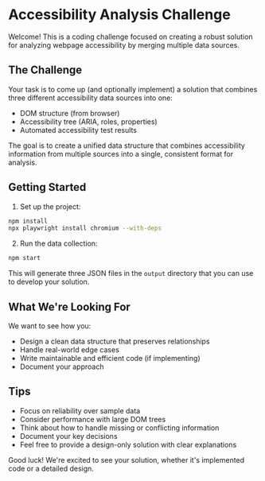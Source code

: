 # Accessibility Analysis Challenge

Welcome! This is a coding challenge focused on creating a robust solution for analyzing webpage accessibility by merging multiple data sources.

## The Challenge

Your task is to come up (and optionally implement) a solution that combines three different accessibility data sources into one:
- DOM structure (from browser)
- Accessibility tree (ARIA, roles, properties)
- Automated accessibility test results

The goal is to create a unified data structure that combines accessibility information from multiple sources into a single, consistent format for analysis.

## Getting Started

1. Set up the project:
```bash
npm install
npx playwright install chromium --with-deps
```

2. Run the data collection:
```bash
npm start
```

This will generate three JSON files in the `output` directory that you can use to develop your solution.

## What We're Looking For

We want to see how you:
- Design a clean data structure that preserves relationships
- Handle real-world edge cases
- Write maintainable and efficient code (if implementing)
- Document your approach

## Tips

- Focus on reliability over sample data
- Consider performance with large DOM trees
- Think about how to handle missing or conflicting information
- Document your key decisions
- Feel free to provide a design-only solution with clear explanations

Good luck! We're excited to see your solution, whether it's implemented code or a detailed design. 